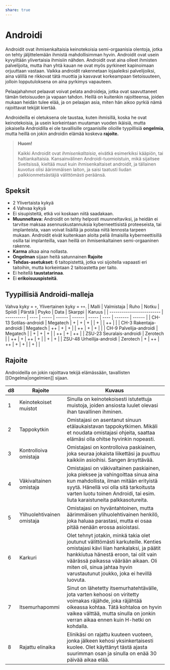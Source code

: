 ```yaml
---
share: true
---
```

# Androidi

Androidit ovat ihmisenkaltaisia keinotekoisia semi-orgaanisia olentoja, jotka on tehty jäljittelemään ihmistä mahdollisimman hyvin. Androidit ovat usein kyvyiltään ylivertaisia ihmisiin nähden. Androidit ovat aina olleet ihmisten palvelijoita, mutta ihan yhtä kauan ne ovat myös pyrkineet kapinoimaan orjuuttaan vastaan. Vaikka androidit rakennetaan lojaaleiksi palvelijoiksi, aina välillä ne rikkovat tätä muottia ja kasvavat korkeampaan tietoisuuteen, jolloin lopputuloksena on aina pyrkimys vapauteen.

Pelaajahahmot pelaavat voivat pelata androideja, jotka ovat saavuttaneet tämän tietoisuuden ja vapaan tahdon. Heillä on kuitenkin rajoitteensa, joiden mukaan heidän tulee elää, ja on pelaajan asia, miten hän aikoo pyrkiä nämä rajoittavat tekijät kiertää.

Androideilla ei oletuksena ole taustaa, kuten ihmisillä, koska he ovat keinotekoisia, ja usein korkeintaan muutaman vuoden ikäisiä, mutta jokaisella Androidilla ei ole tavallisille orgaanisille olioille tyypillisiä **ongelmia**, mutta heillä on jokin androidin elämää koskeva **rajoite.**

> **Huom!**
>
> Kaikki Androidit ovat *ihmisenkaltaisia*, eivätkä esimerkiksi kääpiön, tai haltiankaltaisia. Kansainvälinen Androidi-tuomioistuin, mikä sijaitsee Sveitsissä, kieltää muut kuin ihmisenkaltaiset androidit, ja tällainen *kuvotus* olisi äärimmäisen laiton, ja saisi taatusti liudan palkkionmetsästäjiä välittömästi peräänsä.

## Speksit

- 2 Ylivertaista kykyä
- 4 Vahvaa kykyä
- Ei sisupisteitä, etkä voi koskaan niitä saadakaan.
- **Muunneltava:** Androidit on tehty helposti muunneltaviksi, ja heidän ei tarvitse maksaa asennuskustannuksia kyberneettisistä proteeseista, tai implanteista, vaan voivat lisäillä ja poistaa niitä lennosta tarpeen mukaan. Androidit eivät kuitenkaan aloita peliä ilmaisilla kyberneettisillä osilla tai implanteilla, vaan heillä on ihmisenkaltainen semi-orgaaninen rakenne.
- **Karma** alkaa aina nollasta.
- **Ongelman** sijaan heitä satunnainen **Rajoite**
- **Tehdas-asetukset:** 6 taitopistettä, jotka voi sijoitella vapaasti eri taitoihin, mutta korkeintaan 2 taitoastetta per taito.
- Ei heitellä **taustatarinaa**.
- Ei **erikoisuuspisteitä**.

## Tyypillisiä Androidi-malleja
Vahva kyky = `+`, Ylivertainen kyky = `++`.
| Malli                     | Valmistaja | Ruho | Notku | Spiidi | Pärstä | Psyko | Data | Skarppi | Karuus |
| ------------------------- | ---------- | ---- | ----- | ------ | ------ | ----- | ---- | ------- | ------ |
| CH-13 Sotilas-androidi    | Megatech   | +    | +     | +      |        | +     |      | ++      |        |
| CH-3 Rakentaja-androidi   | Megatech   | ++   | +     | +      |        | ++    | +    | +       |        |
| CH-9 Palvelija-androidi   | Megatech   |      | +     | +      | +      |       | ++   | +       | ++     |
| ZSU-23 Seuralais-androidi | Zerotech   |      | ++    | +      | ++     | +     |      | +       | +      |
| ZSU-48 Urheilija-androidi | Zerotech   | +    | ++    | ++     | +      | +     |      | +       |        |

## Rajoite

Androideilla on jokin rajoittava tekijä elämässään, tavallisten [[Ongelma|ongelmien]] sijaan.

| d8   | Rajoite                    | Kuvaus                                                       |
| ---- | -------------------------- | ------------------------------------------------------------ |
| 1    | Keinotekoiset muistot      | Sinulla on keinotekoisesti istutettuja muistoja, joiden ansiosta luulet olevasi ihan tavallinen ihminen. |
| 2    | Tappokytkin                | Omistajasi on asentanut sinuun etälaukaistavan tappokytkimen. Mikäli et noudata omistajasi ohjeita, saattaa elämäsi olla ohitse hyvinkin nopeasti. |
| 3    | Kontrolloiva omistaja      | Omistajasi on kontrolloiva paskiainen, joka seuraa jokaista liikettäsi ja puuttuu kaikkiin asioihisi. Sangen ärsyttävää. |
| 4    | Väkivaltainen omistaja     | Omistajasi on väkivaltainen paskiainen, joka pieksee ja vahingoittaa sinua aina kun mahdollista, ilman mitään erityistä syytä. Hänellä voi olla sitä tarkoitusta varten luotu toinen Androidi, tai esim. liuta karaistuneita palkkasotureita. |
| 5    | Ylihuolehtivainen omistaja | Omistajasi on hyväntahtoinen, mutta äärimmäisen ylihuolehtivainen henkilö, joka haluaa parastasi, mutta ei osaa pitää nenään erossa asioistasi. |
| 6    | Karkuri                    | Olet tehnyt jotakin, minkä takia olet joutunut välittömästi karkuteille. Kenties omistajasi kävi liian hankalaksi, ja päätit hankkiutua hänestä eroon, tai olit vain väärässä paikassa väärään aikaan. Oli miten oli, sinua jahtaa hyvin varustautunut joukko, joka ei hevillä luovuta. |
| 7    | Itsemurhapommi             | Sinut on lähetetty itsemurhatehtävälle, jota varten kehoosi on viritetty voimakas räjähde, joka räjähtää oikeassa kohtaa. Tätä kohtaloa on hyvin vaikea välttää, mutta sinulla on jonkin verran aikaa ennen kuin H-hetki on kohdalla. |
| 8    | Rajattu elinaika           | Elinikäsi on rajattu kuuteen vuoteen, jonka jälkeen kehosi yksinkertaisesti kuolee. Olet käyttänyt tästä ajasta suurimman osan ja sinulla on enää 30 päivää aikaa elää. |


